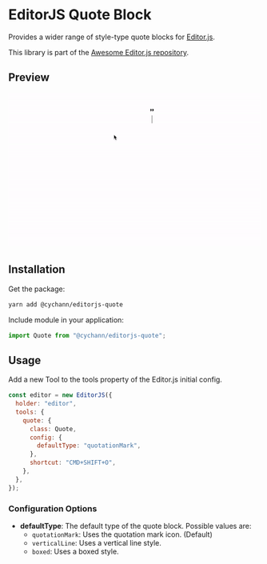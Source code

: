 # EditorJS Quote Block

Provides a wider range of style-type quote blocks for [Editor.js](https://editorjs.io/). 

This library is part of the [Awesome Editor.js repository](https://github.com/editor-js/awesome-editorjs).

## Preview

![Quote Block Preview](assets/gifs/preview.gif)

## Installation

Get the package:

```bash
yarn add @cychann/editorjs-quote
```

Include module in your application:

```javascript
import Quote from "@cychann/editorjs-quote";
```

## Usage

Add a new Tool to the tools property of the Editor.js initial config.

```javascript
const editor = new EditorJS({
  holder: "editor",
  tools: {
    quote: {
      class: Quote,
      config: {
        defaultType: "quotationMark",
      },
      shortcut: "CMD+SHIFT+O",
    },
  },
});
```

### Configuration Options

- **defaultType**: The default type of the quote block. Possible values are:
  - `quotationMark`: Uses the quotation mark icon. (Default)
  - `verticalLine`: Uses a vertical line style.
  - `boxed`: Uses a boxed style.
